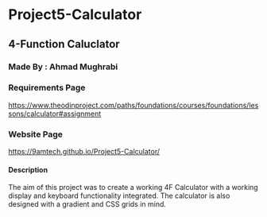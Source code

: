 # Project5-Calculator
## 4-Function Caluclator

### Made By : Ahmad Mughrabi

### Requirements Page
https://www.theodinproject.com/paths/foundations/courses/foundations/lessons/calculator#assignment

### Website Page
https://9amtech.github.io/Project5-Calculator/

#### Description
The aim of this project was to create a working 4F Calculator with a working display and keyboard
functionality integrated. The calculator is also designed with a gradient and CSS grids in mind. 

